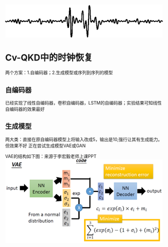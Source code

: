 ![](assets/time-series.gif)

# Cv-QKD中的时钟恢复


两个方案：1.自编码器；2.生成模型或序列到序列的模型

## 自编码器

已经实现了线性自编码器，卷积自编码器，LSTM的自编码器；实验结果可知线性自编码器的效果最好

## 生成模型

两大类：直接在原自编码器模型上将输入改成5，输出是10,强行让其有生成能力。但效果不好
正在尝试生成模型VAE或GAN

VAE的结构如下图：来源于李宏毅老师上课PPT ![vae](assets/vae.png)


